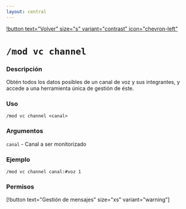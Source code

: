 ```yaml
---
layout: central
---
```


[!button text="Volver" size="s" variant="contrast" icon="chevron-left"](../moderation.md)
# `/mod vc channel`
### Descripción
Obtén todos los datos posibles de un canal de voz y sus integrantes, y accede a una herramienta única de gestión de éste.

### Uso
```
/mod vc channel <canal>
```

### Argumentos
`canal` - Canal a ser monitorizado

### Ejemplo
```
/mod vc channel canal:#voz 1
```

### Permisos
[!button text="Gestión de mensajes" size="xs" variant="warning"]